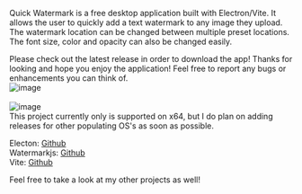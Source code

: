 Quick Watermark is a free desktop application built with Electron/Vite. It allows the user to quickly add a text watermark to any image they upload. The watermark location can be changed between multiple preset locations. The font size, color and opacity can also be changed easily. 

Please check out the latest release in order to download the app! Thanks for looking and hope you enjoy the application! Feel free to report any bugs or enhancements you can think of.
<br>
![image](https://github.com/user-attachments/assets/9a74de18-8cb5-4e79-85f9-64aff0440f3d)\
<br>
![image](https://github.com/user-attachments/assets/345af135-37f1-4c22-980b-fcf66e423075)
<br>
This project currently only is supported on x64, but I do plan on adding releases for other populating OS's as soon as possible.

Electon: <a href="https://github.com/electron/electron">Github</a><br>
Watermarkjs: <a href="https://github.com/brianium/watermarkjs">Github</a><br>
Vite: <a href="https://github.com/vitejs/vite">Github</a>

Feel free to take a look at my other projects as well!
